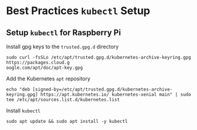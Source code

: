 # Best Practices `kubectl` Setup

## Setup `kubectl` for Raspberry Pi

Install gpg keys to the `trusted.gpg.d` directory
```
sudo curl -fsSLo /etc/apt/trusted.gpg.d/kubernetes-archive-keyring.gpg https://packages.cloud.g
oogle.com/apt/doc/apt-key.gpg
```

Add the Kubernetes `apt` repository
```
echo "deb [signed-by=/etc/apt/trusted.gpg.d/kubernetes-archive-keyring.gpg] https://apt.kubernetes.io/ kubernetes-xenial main" | sudo tee /etc/apt/sources.list.d/kubernetes.list
```

Install `kubectl`
```
sudo apt update && sudo apt install -y kubectl
```
